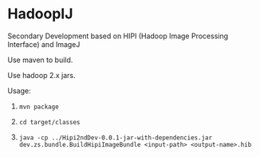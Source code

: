 HadoopIJ
========

Secondary Development based on HIPI (Hadoop Image Processing Interface) and ImageJ

Use maven to build.

Use hadoop 2.x jars.

Usage:

1. `mvn package`

2. `cd target/classes`

3. `java -cp ../Hipi2ndDev-0.0.1-jar-with-dependencies.jar dev.zs.bundle.BuildHipiImageBundle <input-path> <output-name>.hib`

